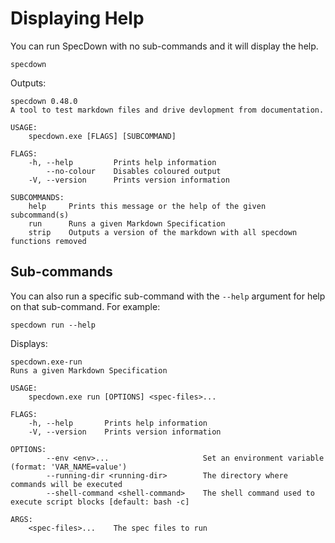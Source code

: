 # Displaying Help

You can run SpecDown with no sub-commands and it will display the help.

```shell,script(name="with-no-args")
specdown
```

Outputs:

```,verify(script_name="with-no-args", stream=stderr)
specdown 0.48.0
A tool to test markdown files and drive devlopment from documentation.

USAGE:
    specdown.exe [FLAGS] [SUBCOMMAND]

FLAGS:
    -h, --help         Prints help information
        --no-colour    Disables coloured output
    -V, --version      Prints version information

SUBCOMMANDS:
    help     Prints this message or the help of the given subcommand(s)
    run      Runs a given Markdown Specification
    strip    Outputs a version of the markdown with all specdown functions removed
```

## Sub-commands

You can also run a specific sub-command with the `--help` argument for help on that sub-command.
For example:

```shell,script(name="run-with-help")
specdown run --help
```

Displays:

```,verify(script_name="run-with-help")
specdown.exe-run 
Runs a given Markdown Specification

USAGE:
    specdown.exe run [OPTIONS] <spec-files>...

FLAGS:
    -h, --help       Prints help information
    -V, --version    Prints version information

OPTIONS:
        --env <env>...                     Set an environment variable (format: 'VAR_NAME=value')
        --running-dir <running-dir>        The directory where commands will be executed
        --shell-command <shell-command>    The shell command used to execute script blocks [default: bash -c]

ARGS:
    <spec-files>...    The spec files to run
```
